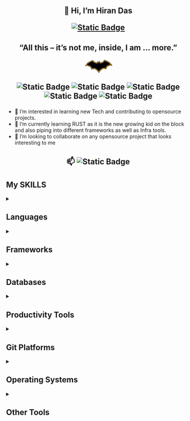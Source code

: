 <h2 align="center">👋 Hi, I’m Hiran Das <p><a href="https://github.com/dabbler2610/"><img alt="Static Badge" src="https://img.shields.io/badge/aka-DABBLER2610-navy"></a></p></h2> 
<h2 align="center">
“All this – it’s not me, inside, I am … more.” <a href="https://github.com/dabbler2610/"><img alt="Static Badge" src="logo-batsymbol.gif"></a>
<p></p><p><img alt="Static Badge" src="https://img.shields.io/badge/Engineer-Software%2FAutomation-darkred">
<img alt="Static Badge" src="https://img.shields.io/badge/Developer_4_Life-litegreen">
<img alt="Static Badge" src="https://img.shields.io/badge/Domain-Telecom%2FNetworking%2FPE-teal">
<img alt="Static Badge" src="https://img.shields.io/badge/Tech_Enthusiast-orange">
<img alt="Static Badge" src="https://img.shields.io/badge/OpenSourceSoftware_Advocate-yellow">
</p>
</h2>

- 👀 I’m interested in learning new Tech and contributing to opensource projects.
- 🌱 I’m currently learning RUST as it is the new growing kid on the block and also piping into different frameworks as well as Infra tools.
- 💞️ I’m looking to collaborate on any opensource project that looks interesting to me
  
<h2 align="center"><p> 📫 <img alt="Static Badge" src="https://img.shields.io/badge/ReachMe@-dabbler2610@proton.me-purple"></p></h2>

<h2>My SKILLS</h2>
<details close>
  <summary><h2>Languages</h2></summary>
  <p align="left">
  <a href="https://github.com/dabbler2610/">
    <img src="https://skillicons.dev/icons?i=js,html,css,py,bash,rust" />
  </a>
  <a href="https://github.com/dabbler2610/">
    <img src="https://img.shields.io/badge/json-5E5C5C?style=for-the-badge&logo=json&logoColor=white" />
  </a>
  </p>
</details>
<details close>
  <summary><h2>Frameworks</h2></summary>
  <p align="left">
  <a href="https://github.com/dabbler2610/">
    <img src="https://skillicons.dev/icons?i=flask,django,nodejs,selenium" />
  </a>
  <p>
    <a href="https://github.com/dabbler2610/">
    <img alt="Static Badge" src="https://img.shields.io/badge/Robot%20Framework-000000?style=for-the-badge&logo=robot-framework&logoColor=white">
  </a>
  </p>
</p>
</details>
<details close>
  <summary><h2>Databases</h2></summary>
  <p align="left">
  <a href="https://github.com/dabbler2610/">
    <img src="https://skillicons.dev/icons?i=sqlite,mysql,mongodb" />
  </a>
</p>
</details>
<details close>
  <summary><h2>Productivity Tools</h2></summary>
  <p align="left">
  <a href="https://github.com/dabbler2610/">
    <img src="https://skillicons.dev/icons?i=vim" />
  </a>
  <a href="https://github.com/dabbler2610/">
    <img src="https://img.shields.io/badge/PyCharm-000000.svg?&style=for-the-badge&logo=PyCharm&logoColor=white" />
  </a>
  <a href="https://github.com/dabbler2610/">
    <img src="https://img.shields.io/badge/Notepad++-90E59A.svg?style=for-the-badge&logo=notepad%2B%2B&logoColor=black" />
  </a>
  <a href="https://github.com/dabbler2610/">
    <img src="https://img.shields.io/badge/VSCode-0078D4?style=for-the-badge&logo=visual%20studio%20code&logoColor=white" />
  </a>
  </p>
</details>
<details close>
  <summary><h2>Git Platforms</h2></summary>
  <p align="left">
  <a href="https://github.com/dabbler2610/">
    <img src="https://skillicons.dev/icons?i=github,gitlab" />
  </a>
</p>
</details>
<details close>
  <summary><h2>Operating Systems</h2></summary>
  <p align="left">
  <a href="https://github.com/dabbler2610/">
    <img src="https://img.shields.io/badge/Red%20Hat-EE0000?style=for-the-badge&logo=redhat&logoColor=white" />
  </a>
  <a href="https://github.com/dabbler2610/">
    <img src="https://img.shields.io/badge/Ubuntu-E95420?style=for-the-badge&logo=ubuntu&logoColor=white" />
  </a>
   <a href="https://github.com/dabbler2610/">
    <img src="https://img.shields.io/badge/Windows-0078D6?style=for-the-badge&logo=windows&logoColor=white" />
  </a>
  <a href="https://github.com/dabbler2610/">
    <img src="https://img.shields.io/badge/Debian-A81D33?style=for-the-badge&logo=debian&logoColor=white" />
  </a>
</p>
</details>
<details close>
  <summary><h2>Other Tools</h2></summary>
  <p align="left">
  <a href="https://github.com/dabbler2610/">
    <img alt="Static Badge" src="https://img.shields.io/badge/Apache-D22128?style=for-the-badge&logo=Apache&logoColor=white">
  </a>
  <a href="https://github.com/dabbler2610/">
    <img alt="Static Badge" src="https://img.shields.io/badge/Terraform-7B42BC?style=for-the-badge&logo=terraform&logoColor=white">
  </a>
  <a href="https://github.com/dabbler2610/">
    <img alt="Static Badge" src="https://img.shields.io/badge/Splunk-000000?style=for-the-badge&logo=Splunk&logoColor=white">
  </a>
</p>
</details>

